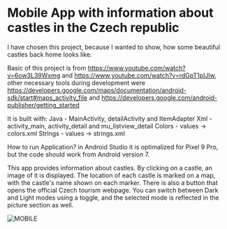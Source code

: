 # Mobile App with information about castles in the Czech republic

I have chosen this project, because I wanted to show, how some beautiful castles back home looks like.

Basic of this project is from https://www.youtube.com/watch?v=6ow3L39Wxmg and https://www.youtube.com/watch?v=rdGpT1pIJlw, other necessary tools during development were https://developers.google.com/maps/documentation/android-sdk/start#maps_activity_file and https://developers.google.com/android-publisher/getting_started

It is built with: 
Java - MainActivity, detailActivity and ItemAdapter
Xml - activity_main, activity_detail and mu_listview_detail 
Colors - values -> colors.xml 
Strings - values -> strings.xml

How to run Application?
in Android Studio it is optimalized for Pixel 9 Pro, but the code should work from Android version 7. 

This app provides information about castles. By clicking on a castle, an image of it is displayed. The location of each castle is marked on a map, with the castle's name shown on each marker. There is also a button that opens the official Czech tourism webpage. You can switch between Dark and Light modes using a toggle, and the selected mode is reflected in the picture section as well.

![MOBILE](https://github.com/user-attachments/assets/2dea6bb2-5e10-4391-b66a-499fd08432a5)
